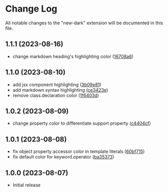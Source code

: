 # Change Log

All notable changes to the "new-dark" extension will be documented in this file.

## 1.1.1 (2023-08-16)

- change markdown heading's highlighting color ([16708a6](https://github.com/eenaree/new-dark-theme/commit/16708a64193ff2904309560d46c07e53d78e7676))

## 1.1.0 (2023-08-10)

- add jsx component highlighting ([3b09e81](https://github.com/eenaree/new-dark-theme/commit/3b09e8139dee3c9895ac8785761a824ed184da9d))
- add markdown syntax highlighting ([ce3423e](https://github.com/eenaree/new-dark-theme/commit/ce3423e9c60d171cbd2d13b240670ea3e0438b9c))
- remove class.declaration color ([1f6403d](https://github.com/eenaree/new-dark-theme/commit/1f6403dcff1e53823a5b28190f049ca90bdb8774))

## 1.0.2 (2023-08-09)

- change property color to differentiate support property ([c4404cf](https://github.com/eenaree/new-dark-theme/commit/c4404cf7ccde6303b782b8eab50568329116f46a))

## 1.0.1 (2023-08-08)

- fix object property accessor color in template literals ([60bf715](https://github.com/eenaree/new-dark-theme/commit/60bf71561d695b26fffcc25261461ba28cbd650a))
- fix default color for keyword.operator ([ba35373](https://github.com/eenaree/new-dark-theme/commit/ba35375f5b17e09f79570c3f2dba2578c3a03e21))

## 1.0.0 (2023-08-07)

- Initial release
